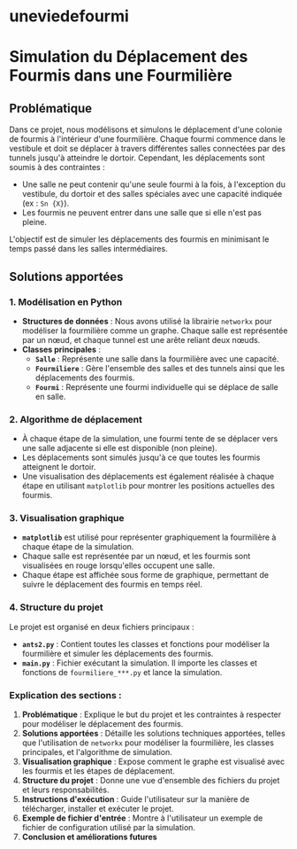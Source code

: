 # uneviedefourmi

# Simulation du Déplacement des Fourmis dans une Fourmilière

## Problématique

Dans ce projet, nous modélisons et simulons le déplacement d'une colonie de fourmis à l'intérieur d'une fourmilière. Chaque fourmi commence dans le vestibule et doit se déplacer à travers différentes salles connectées par des tunnels jusqu'à atteindre le dortoir. Cependant, les déplacements sont soumis à des contraintes :
- Une salle ne peut contenir qu'une seule fourmi à la fois, à l'exception du vestibule, du dortoir et des salles spéciales avec une capacité indiquée (ex : `Sn {X}`).
- Les fourmis ne peuvent entrer dans une salle que si elle n'est pas pleine.
  
L'objectif est de simuler les déplacements des fourmis en minimisant le temps passé dans les salles intermédiaires.

## Solutions apportées

### 1. **Modélisation en Python**
- **Structures de données** : Nous avons utilisé la librairie `networkx` pour modéliser la fourmilière comme un graphe. Chaque salle est représentée par un nœud, et chaque tunnel est une arête reliant deux nœuds.
- **Classes principales** :
  - **`Salle`** : Représente une salle dans la fourmilière avec une capacité.
  - **`Fourmiliere`** : Gère l'ensemble des salles et des tunnels ainsi que les déplacements des fourmis.
  - **`Fourmi`** : Représente une fourmi individuelle qui se déplace de salle en salle.
  
### 2. **Algorithme de déplacement**
- À chaque étape de la simulation, une fourmi tente de se déplacer vers une salle adjacente si elle est disponible (non pleine).
- Les déplacements sont simulés jusqu'à ce que toutes les fourmis atteignent le dortoir.
- Une visualisation des déplacements est également réalisée à chaque étape en utilisant `matplotlib` pour montrer les positions actuelles des fourmis.

### 3. **Visualisation graphique**
- **`matplotlib`** est utilisé pour représenter graphiquement la fourmilière à chaque étape de la simulation.
- Chaque salle est représentée par un nœud, et les fourmis sont visualisées en rouge lorsqu'elles occupent une salle.
- Chaque étape est affichée sous forme de graphique, permettant de suivre le déplacement des fourmis en temps réel.

### 4. **Structure du projet**
Le projet est organisé en deux fichiers principaux :
- **`ants2.py`** : Contient toutes les classes et fonctions pour modéliser la fourmilière et simuler les déplacements des fourmis.
- **`main.py`** : Fichier exécutant la simulation. Il importe les classes et fonctions de `fourmiliere_***.py` et lance la simulation.



### Explication des sections :

1. **Problématique** : Explique le but du projet et les contraintes à respecter pour modéliser le déplacement des fourmis.
2. **Solutions apportées** : Détaille les solutions techniques apportées, telles que l'utilisation de `networkx` pour modéliser la fourmilière, les classes principales, et l'algorithme de simulation.
3. **Visualisation graphique** : Expose comment le graphe est visualisé avec les fourmis et les étapes de déplacement.
4. **Structure du projet** : Donne une vue d'ensemble des fichiers du projet et leurs responsabilités.
5. **Instructions d'exécution** : Guide l'utilisateur sur la manière de télécharger, installer et exécuter le projet.
6. **Exemple de fichier d'entrée** : Montre à l'utilisateur un exemple de fichier de configuration utilisé par la simulation.
7. **Conclusion et améliorations futures** 



